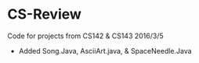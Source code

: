 # CS-Review
Code for projects from CS142 &amp; CS143
2016/3/5
- Added Song.Java, AsciiArt.java, & SpaceNeedle.Java
